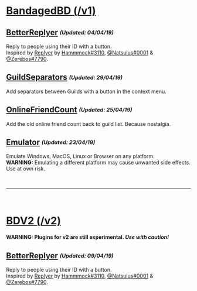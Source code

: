 # [BandagedBD (/v1)](/v1)

## [BetterReplyer](/v1/BetterReplyer.plugin.js) <sub><sup>*(Updated: 04/04/19)*</sup></sub>
Reply to people using their ID with a button.  
Inspired by [Replyer](https://github.com/cosmicsalad/Discord-Themes-and-Plugins/blob/master/plugins/replyer.plugin.js) by [Hammmock#3110](https://github.com/cosmicsalad), [@Natsulus#0001](https://github.com/Delivator) & [@Zerebos#7790](https://github.com/rauenzi).

## [GuildSeparators](/v1/GuildSeparators.plugin.js) <sub><sup>*(Updated: 29/04/19)*</sup></sub>
Add separators between Guilds with a button in the context menu.

## [OnlineFriendCount](/v1/OnlineFriendCount.plugin.js) <sub><sup>*(Updated: 25/04/19)*</sup></sub>
Add the old online friend count back to guild list. Because nostalgia.

## [Emulator](/v1/Emulator.plugin.js) <sub><sup>*(Updated: 23/04/19)*</sup></sub>
Emulate Windows, MacOS, Linux or Browser on any platform.  
**WARNING:** Emulating a different platform may cause unwanted side effects. Use at own risk.

<br>

---

<br>

# [BDV2 (/v2)](/v2)
#### **WARNING:** Plugins for v2 are still experimental. *Use with caution!*

## [BetterReplyer](/v2/BetterReplyer) <sub><sup>*(Updated: 09/04/19)*</sup></sub>
Reply to people using their ID with a button.  
Inspired by [Replyer](https://github.com/cosmicsalad/Discord-Themes-and-Plugins/blob/master/plugins/replyer.plugin.js) by [Hammmock#3110](https://github.com/cosmicsalad), [@Natsulus#0001](https://github.com/Delivator) & [@Zerebos#7790](https://github.com/rauenzi).
